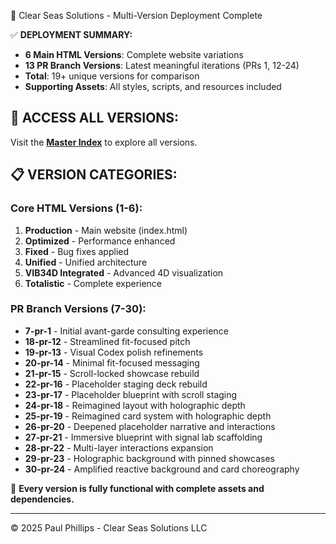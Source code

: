 🌊 Clear Seas Solutions - Multi-Version Deployment Complete

✅ **DEPLOYMENT SUMMARY:**
- **6 Main HTML Versions**: Complete website variations
- **13 PR Branch Versions**: Latest meaningful iterations (PRs 1, 12-24)
- **Total**: 19+ unique versions for comparison
- **Supporting Assets**: All styles, scripts, and resources included

## 🎯 **ACCESS ALL VERSIONS:**
Visit the **[Master Index](https://domusgpt.github.io/Clear-Seas-Draft/)** to explore all versions.

## 📋 **VERSION CATEGORIES:**

### Core HTML Versions (1-6):
1. **Production** - Main website (index.html)
2. **Optimized** - Performance enhanced
3. **Fixed** - Bug fixes applied  
4. **Unified** - Unified architecture
5. **VIB34D Integrated** - Advanced 4D visualization
6. **Totalistic** - Complete experience

### PR Branch Versions (7-30):
- **7-pr-1** - Initial avant-garde consulting experience
- **18-pr-12** - Streamlined fit-focused pitch
- **19-pr-13** - Visual Codex polish refinements
- **20-pr-14** - Minimal fit-focused messaging
- **21-pr-15** - Scroll-locked showcase rebuild
- **22-pr-16** - Placeholder staging deck rebuild
- **23-pr-17** - Placeholder blueprint with scroll staging
- **24-pr-18** - Reimagined layout with holographic depth
- **25-pr-19** - Reimagined card system with holographic depth
- **26-pr-20** - Deepened placeholder narrative and interactions
- **27-pr-21** - Immersive blueprint with signal lab scaffolding
- **28-pr-22** - Multi-layer interactions expansion
- **29-pr-23** - Holographic background with pinned showcases
- **30-pr-24** - Amplified reactive background and card choreography

🚀 **Every version is fully functional with complete assets and dependencies.**

---
© 2025 Paul Phillips - Clear Seas Solutions LLC
